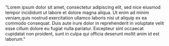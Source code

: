 "Lorem ipsum dolor sit amet, consectetur adipiscing elit, sed nice
eiusmod tempor incididunt ut labore et dolore magna aliqua. Ut enim
ad minim veniam,quis nostrud exercitation ullamco laboris nisi ut 
aliquip ex ea commodo consequat. Duis aute irure dolor in reprehenderit 
in voluptate velit esse cillum dolore eu fugiat nulla pariatur. 
Excepteur sint occaecat cupidatat non proident, sunt in culpa qui 
officia deserunt mollit anim id est laborum."